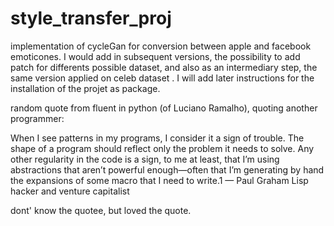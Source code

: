 # style_transfer_proj

implementation of cycleGan for conversion between apple and facebook emoticones.
I would add in subsequent versions, the possibility to add patch for differents possible dataset, and also as an intermediary step, the same version applied on celeb dataset .
I will add later instructions for the installation of the projet as package.




random quote  from fluent in python (of Luciano Ramalho), quoting another programmer: 

When I see patterns in my programs, I consider it a sign of trouble. The shape of a program
should reflect only the problem it needs to solve. Any other regularity in the code is a
sign, to me at least, that I’m using abstractions that aren’t powerful enough—often that
I’m generating by hand the expansions of some macro that I need to write.1
— Paul Graham
 Lisp hacker and venture capitalist

dont' know the quotee, but loved the quote.
